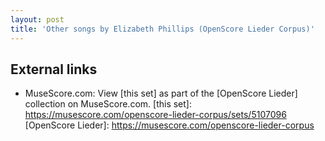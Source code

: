 ```yaml
---
layout: post
title: 'Other songs by Elizabeth Phillips (OpenScore Lieder Corpus)'
---
```


## External links

- MuseScore.com: View [this set] as part of the [OpenScore Lieder] collection on MuseScore.com.
[this set]: https://musescore.com/openscore-lieder-corpus/sets/5107096
[OpenScore Lieder]: https://musescore.com/openscore-lieder-corpus
